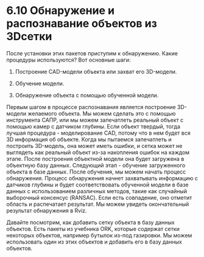 # 6.10 Обнаружение и распознавание объектов из 3Dсетки

После установки этих пакетов приступим к обнаружению. Какие процедуры используются? Вот основные шаги: 

1. Построение CAD-модели объекта или захват его 3D-модели. 

2. Обучение модели. 

3. Обнаружение объекта с помощью обученной модели.

Первым шагом в процессе распознавания является построение 3D-модели желаемого объекта. Мы можем сделать это с помощью инструмента САПР, или мы можем запечатлеть реальный объект с помощью камер с датчиком глубины. Если объект твердый, тогда лучшая процедура - моделирование CAD, потому что в нем будет вся 3D информация об объекте. Когда мы пытаемся запечатлеть и построить 3D-модель, она может иметь ошибки, и сетка может не выглядеть как реальный объект из-за накопления ошибок на каждом этапе. После построения объектной модели она будет загружена в объектную базу данных. Следующий этап - обучение загруженного объекта в базе данных. После обучения, мы можем начать процесс обнаружения. Процесс обнаружения начнет захватывать информацию с датчиков глубины и будет соответствовать обученной модели в базе данных с использованием различных методов, такие как случайный выборочный консенсус \(RANSAC\). Если есть совпадение, оно  отметит область и распечатает результат. Мы можем увидеть окончательный результат обнаружения в Rviz.

Давайте посмотрим, как добавить сетку объекта в базу данных объектов. Есть пакеты из учебника ORK, которые содержат сетки некоторых объектов, например бутылок из-под газировки. Мы можем использовать один из этих объектов и добавить его в базу данных объектов.

